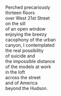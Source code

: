 Perched precariously  
thirteen floors  
over West 21st Street  
on the sill  
of an open window  
enjoying the breezy  
cacophony of the urban   
canyon, I contemplated  
the real possibility  
of suicide and  
the impossible distance  
of the models at work  
in the loft  
across the street  
and of America  
beyond the Hudson.  